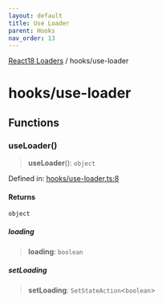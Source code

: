 ```yaml
---
layout: default
title: Use Loader
parent: Hooks
nav_order: 13
---
```

  
[React18 Loaders](../index.md) / hooks/use-loader

# hooks/use-loader

## Functions

### useLoader()

> **useLoader**(): `object`

Defined in: [hooks/use-loader.ts:8](https://github.com/react18-tools/turborepo-template/blob/2635c856ec31df0d27eb77876e3eb8707c5d4b76/lib/src/hooks/use-loader.ts#L8)

#### Returns

`object`

##### loading

> **loading**: `boolean`

##### setLoading

> **setLoading**: `SetStateAction`\<`boolean`\>

